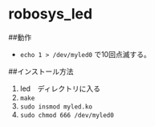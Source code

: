 # robosys_led
##動作
- `echo 1 > /dev/myled0` で10回点滅する。

##インストール方法
1. led　ディレクトリに入る
2. `make` 
3. `sudo insmod myled.ko`
4. `sudo chmod 666 /dev/myled0`
